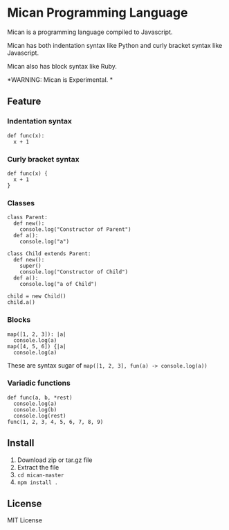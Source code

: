Mican Programming Language
=============================
Mican is a programming language compiled to Javascript.

Mican has both indentation syntax like Python and curly bracket syntax like Javascript.

Mican also has block syntax like Ruby.

*WARNING: Mican is Experimental. *


Feature
---------
### Indentation syntax

    def func(x):
      x + 1
### Curly bracket syntax

    def func(x) {
      x + 1
    }
### Classes

    class Parent:
      def new():
        console.log("Constructor of Parent")
      def a():
        console.log("a")
        
    class Child extends Parent:
      def new():
        super()
        console.log("Constructor of Child")
      def a():
        console.log("a of Child")
        
    child = new Child()
    child.a()
### Blocks
    map([1, 2, 3]): |a|
      console.log(a)
    map([4, 5, 6]) {|a|
      console.log(a)
These are syntax sugar of
    `map([1, 2, 3], fun(a) -> console.log(a))`
### Variadic functions

    def func(a, b, *rest)
      console.log(a)
      console.log(b)
      console.log(rest)
    func(1, 2, 3, 4, 5, 6, 7, 8, 9)

Install
---------
1. Download zip or tar.gz file
2. Extract the file
3. `cd mican-master`
4. `npm install .`

License
--------
MIT License
